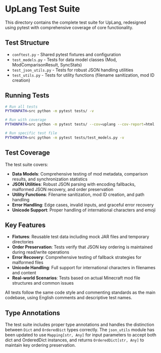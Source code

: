 # UpLang Test Suite

This directory contains the complete test suite for UpLang, redesigned using pytest with comprehensive coverage of core functionality.

## Test Structure

- `conftest.py` - Shared pytest fixtures and configuration
- `test_models.py` - Tests for data model classes (Mod, ModComparisonResult, SyncStats)
- `test_json_utils.py` - Tests for robust JSON handling utilities
- `test_utils.py` - Tests for utility functions (filename sanitization, mod ID creation)

## Running Tests

```bash
# Run all tests
PYTHONPATH=src python -m pytest tests/ -v

# Run with coverage
PYTHONPATH=src python -m pytest tests/ --cov=uplang --cov-report=html

# Run specific test file
PYTHONPATH=src python -m pytest tests/test_models.py -v
```

## Test Coverage

The test suite covers:

- **Data Models**: Comprehensive testing of mod metadata, comparison results, and synchronization statistics
- **JSON Utilities**: Robust JSON parsing with encoding fallbacks, malformed JSON recovery, and order preservation
- **Utility Functions**: Filename sanitization, mod ID creation, and path handling
- **Error Handling**: Edge cases, invalid inputs, and graceful error recovery
- **Unicode Support**: Proper handling of international characters and emoji

## Key Features

- **Fixtures**: Reusable test data including mock JAR files and temporary directories
- **Order Preservation**: Tests verify that JSON key ordering is maintained during read/write operations
- **Error Recovery**: Comprehensive testing of fallback strategies for malformed files
- **Unicode Handling**: Full support for international characters in filenames and content
- **Real-world Scenarios**: Tests based on actual Minecraft mod file structures and common issues

All tests follow the same code style and commenting standards as the main codebase, using English comments and descriptive test names.

## Type Annotations

The test suite includes proper type annotations and handles the distinction between `Dict` and `OrderedDict` types correctly. The `json_utils` module has been updated to use `Mapping[str, Any]` for input parameters to accept both dict and OrderedDict instances, and returns `OrderedDict[str, Any]` to maintain key ordering preservation.